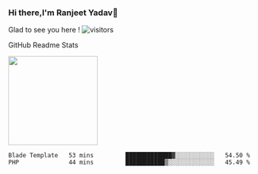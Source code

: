 ### Hi there,I'm Ranjeet Yadav👋

Glad to see you here ! ![visitors](https://visitor-badge.glitch.me/badge?page_id=${ranjeetproject}.${ranjeetproject.repo.id}) 

GitHub Readme Stats 

<img height="180em" src="https://github-readme-stats.vercel.app/api?username=ranjeetproject&show_icons=true&hide_border=true&&count_private=true&include_all_commits=true" />

<!--START_SECTION:waka-->
```text
Blade Template   53 mins         █████████████▓░░░░░░░░░░░   54.50 % 
PHP              44 mins         ███████████▒░░░░░░░░░░░░░   45.49 % 
```
<!--END_SECTION:waka-->
